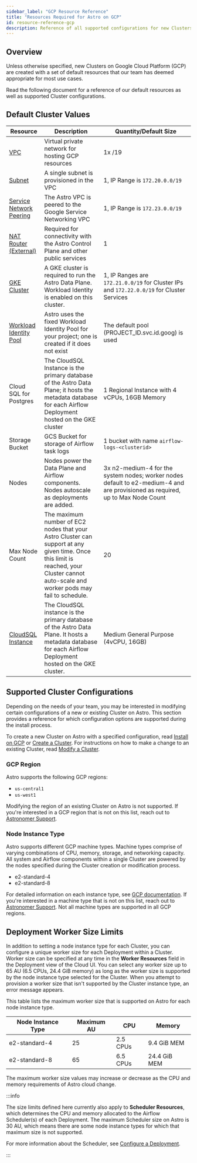 ```yaml
---
sidebar_label: "GCP Resource Reference"
title: "Resources Required for Astro on GCP"
id: resource-reference-gcp
description: Reference of all supported configurations for new Clusters on Astro in Google Cloud Platform (GCP).
---
```


## Overview

Unless otherwise specified, new Clusters on Google Cloud Platform (GCP) are created with a set of default resources that our team has deemed appropriate for most use cases.

Read the following document for a reference of our default resources as well as supported Cluster configurations.

## Default Cluster Values

| Resource                | Description                                                                                          | Quantity/Default Size        |
| ----------------------- | ---------------------------------------------------------------------------------------------------- | ---------------------------- |
| [VPC](https://cloud.google.com/vpc/docs/vpc)                     | Virtual private network for hosting GCP resources                                                                | 1x /19                            |
| [Subnet](https://cloud.google.com/vpc/docs/subnets)                  | A single subnet is provisioned in the VPC                                                            | 1, IP Range is `172.20.0.0/19` |
| [Service Network Peering](https://cloud.google.com/vpc/docs/configure-private-services-access) | The Astro VPC is peered to the Google Service Networking VPC                                         | 1, IP Range is `172.23.0.0/19` |
| [NAT Router (External)](https://cloud.google.com/nat/docs/overview)   | Required for connectivity with the Astro Control Plane and other public services                     | 1                            |
| [GKE Cluster](https://cloud.google.com/kubernetes-engine/docs/concepts/kubernetes-engine-overview)             | A GKE cluster is required to run the Astro Data Plane. Workload Identity is enabled on this cluster. | 1, IP Ranges are `172.21.0.0/19` for Cluster IPs and `172.22.0.0/19` for Cluster Services |
| [Workload Identity Pool](https://cloud.google.com/iam/docs/manage-workload-identity-pools-providers) | Astro uses the fixed Workload Identity Pool for your project; one is created if it does not exist | The default pool (PROJECT_ID.svc.id.goog) is used |
| Cloud SQL for Postgres | The CloudSQL Instance is the primary database of the Astro Data Plane; it hosts the metadata database for each Airflow Deployment hosted on the GKE cluster | 1 Regional Instance with 4 vCPUs, 16GB Memory |
| Storage Bucket | GCS Bucket for storage of Airflow task logs | 1 bucket with name `airflow-logs-<clusterid>` |
| Nodes | Nodes power the Data Plane and Airflow components. Nodes autoscale as deployments are added. | 3x n2-medium-4 for the system nodes; worker nodes default to e2-medium-4 and are provisioned as required, up to Max Node Count |
| Max Node Count | The maximum number of EC2 nodes that your Astro Cluster can support at any given time. Once this limit is reached, your Cluster cannot auto-scale and worker pods may fail to schedule. | 20 |
| [CloudSQL Instance](https://cloud.google.com/sql/docs/mysql/create-instance) | The CloudSQL instance is the primary database of the Astro Data Plane. It hosts a metadata database for each Airflow Deployment hosted on the GKE cluster. | Medium General Purpose (4vCPU, 16GB) |


## Supported Cluster Configurations

Depending on the needs of your team, you may be interested in modifying certain configurations of a new or existing Cluster on Astro. This section provides a reference for which configuration options are supported during the install process.

To create a new Cluster on Astro with a specified configuration, read [Install on GCP](install-gcp.md) or [Create a Cluster](create-cluster.md). For instructions on how to make a change to an existing Cluster, read [Modify a Cluster](modify-cluster.md).

### GCP Region

Astro supports the following GCP regions:

- `us-central1`
- `us-west1`

Modifying the region of an existing Cluster on Astro is not supported. If you're interested in a GCP region that is not on this list, reach out to [Astronomer Support](https://support.astronomer.io).

### Node Instance Type

Astro supports different GCP machine types. Machine types comprise of varying combinations of CPU, memory, storage, and networking capacity. All system and Airflow components within a single Cluster are powered by the nodes specified during the Cluster creation or modification process.

- e2-standard-4
- e2-standard-8

For detailed information on each instance type, see [GCP documentation](https://cloud.google.com/compute/docs/machine-types). If you're interested in a machine type that is not on this list, reach out to [Astronomer Support](https://support.astronomer.io/). Not all machine types are supported in all GCP regions.

## Deployment Worker Size Limits

In addition to setting a node instance type for each Cluster, you can configure a unique worker size for each Deployment within a Cluster. Worker size can be specified at any time in the **Worker Resources** field in the Deployment view of the Cloud UI. You can select any worker size up to 65 AU (6.5 CPUs, 24.4 GiB memory) as long as the worker size is supported by the node instance type selected for the Cluster. When you attempt to provision a worker size that isn't supported by the Cluster instance type, an error message appears.

This table lists the maximum worker size that is supported on Astro for each node instance type.

| Node Instance Type | Maximum AU | CPU       | Memory       |
|--------------------|------------|-----------|--------------|
| e2-standard-4      | 25         | 2.5 CPUs  | 9.4  GiB MEM |
| e2-standard-8      | 65         | 6.5 CPUs  | 24.4 GiB MEM |

The maximum worker size values may increase or decrease as the CPU and memory requirements of Astro cloud change.

:::info

The size limits defined here currently also apply to **Scheduler Resources**, which determines the CPU and memory allocated to the Airflow Scheduler(s) of each Deployment. The maximum Scheduler size on Astro is 30 AU, which means there are some node instance types for which that maximum size is not supported.

For more information about the Scheduler, see [Configure a Deployment](configure-deployment.md#scheduler).

:::
